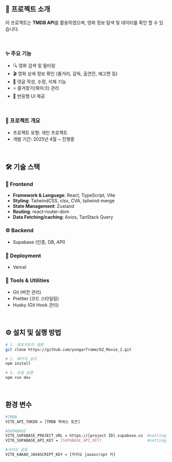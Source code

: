 ## 📖 프로젝트 소개

이 프로젝트는 **TMDB API**를 활용하였으며, 영화 정보 탐색 및 데이터를 확인 할 수 있습니다.

<br/>

### ✨ 주요 기능

- 🔍 영화 검색 및 필터링
- 🎬 영화 상세 정보 확인 (줄거리, 감독, 출연진, 예고편 등)
- 📝 댓글 작성, 수정, 삭제 기능
- ⭐ 즐겨찾기(북마크) 관리
- 📱 반응형 UI 제공

<br/>

### 📅 프로젝트 개요

- 프로젝트 유형: 개인 프로젝트
- 개발 기간: 2025년 4월 ~ 진행중

<br/>

## 🛠 기술 스택

### 🎨 Frontend

- **Framework & Language**: React, TypeScript, Vite
- **Styling**: TailwindCSS, clsx, CVA, tailwind-merge
- **State Management**: Zustand
- **Routing**: react-router-dom
- **Data Fetching/caching**: Axios, TanStack Query

### ⚙️ Backend

- Supabase (인증, DB, API)

### 🚀 Deployment

- Vercel

### 🧰 Tools & Utilities

- Git (버전 관리)
- Prettier (코드 스타일링)
- Husky (Git Hook 관리)

<br/>

## ⚙️ 설치 및 실행 방법

```bash
# 1. 레포지토리 클론
git clone https://github.com/yongarframe/OZ_Movie_2.git

# 2. 패키지 설치
npm install

# 3. 로컬 실행
npm run dev
```
<br/>

## 환경 변수 

```bash
#TMDB
VITE_API_TOKEN = [TMDB 엑세스 토큰]

#SUPABASE
VITE_SUPABASE_PROJECT_URL = https://[project ID].supabase.co  #settings > Data API
VITE_SUPABASE_API_KEY = [SUPABASE_API_KEY]                    #settings > API Keys

#카카오 공유
VITE_KAKAO_JAVASCRIPT_KEY = [카카오 javascript 키]
```
